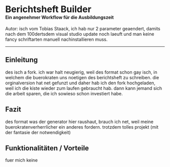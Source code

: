 <span style="font-size:1em;">Berichtsheft Builder</span>
<br/>
<span style="font-size:0.5em;">Ein angenehmer Workflow für die Ausbildungszeit</span>
======

Autor: isch vom Tobias Staack, ich hab nur 2 parameter geaendert, damits nach dem 100dertsdem visual studio update noch laeuft und man keine fancy schriftarten manuell nachinstallieren muss. 

---

## Einleitung

des isch a fork. ich war halt neugierig, weil des format schon gay isch, in welchem die buerokraten uns noetigen des berichtsheft zu schreiben. die orginalversion hat net gefunzt und daher hab ich den fork hochgeladen, weil ich die kiste wieder zum laufen gebraucht hab. dann kann jemand sich die arbeit sparen, die ich sowieso schon investiert habe.

## Fazit

des format was der generator hier raushaut, brauch ich net, weil meine buerokratenverherrlicher ein anderes fordern. trotzdem tolles projekt (mit der fantasie der notwendigkeit)

## Funktionalitäten / Vorteile

fuer mich keine
